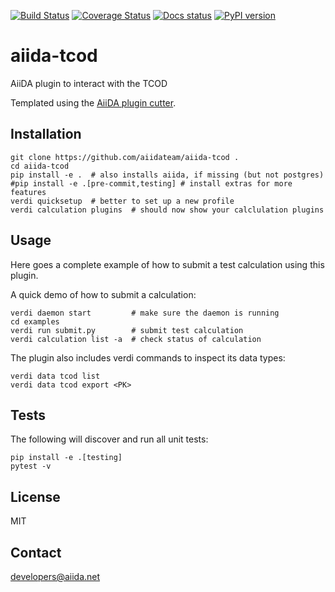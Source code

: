[![Build Status](https://travis-ci.org/aiidateam/aiida-tcod.svg?branch=master)](https://travis-ci.org/aiidateam/aiida-tcod) 
[![Coverage Status](https://coveralls.io/repos/github/aiidateam/aiida-tcod/badge.svg?branch=master)](https://coveralls.io/github/aiidateam/aiida-tcod?branch=master) 
[![Docs status](https://readthedocs.org/projects/aiida-tcod/badge)](http://aiida-tcod.readthedocs.io/) 
[![PyPI version](https://badge.fury.io/py/aiida-tcod.svg)](https://badge.fury.io/py/aiida-tcod)

# aiida-tcod

AiiDA plugin to interact with the TCOD

Templated using the [AiiDA plugin cutter](https://github.com/aiidateam/aiida-plugin-cutter).

## Installation

```shell
git clone https://github.com/aiidateam/aiida-tcod .
cd aiida-tcod
pip install -e .  # also installs aiida, if missing (but not postgres)
#pip install -e .[pre-commit,testing] # install extras for more features
verdi quicksetup  # better to set up a new profile
verdi calculation plugins  # should now show your calclulation plugins
```

## Usage

Here goes a complete example of how to submit a test calculation using this plugin.

A quick demo of how to submit a calculation:
```shell
verdi daemon start         # make sure the daemon is running
cd examples
verdi run submit.py        # submit test calculation
verdi calculation list -a  # check status of calculation
```

The plugin also includes verdi commands to inspect its data types:
```shell
verdi data tcod list
verdi data tcod export <PK>
```

## Tests

The following will discover and run all unit tests:
```shell
pip install -e .[testing]
pytest -v
```

## License

MIT


## Contact

developers@aiida.net

